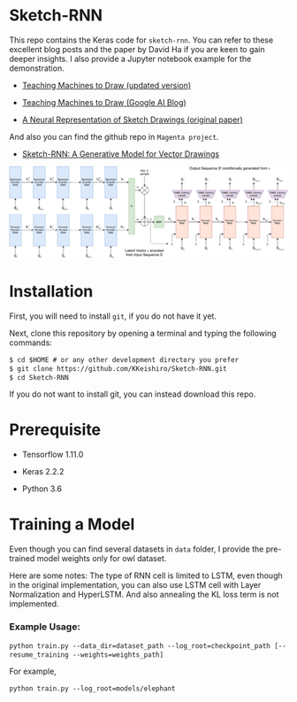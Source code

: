 # Sketch-RNN

This repo contains the Keras code for `sketch-rnn`. You can refer to these excellent blog posts and the paper by David Ha if you are keen to gain deeper insights. I also provide a Jupyter notebook example for the demonstration.

* [Teaching Machines to Draw (updated version)](http://blog.otoro.net/2017/05/19/teaching-machines-to-draw/)

* [Teaching Machines to Draw (Google AI Blog)](https://ai.googleblog.com/2017/04/teaching-machines-to-draw.html)

* [A Neural Representation of Sketch Drawings (original paper)](https://arxiv.org/abs/1704.03477)

And also you can find the github repo in `Magenta project`.

* [Sketch-RNN: A Generative Model for Vector Drawings](https://github.com/tensorflow/magenta/tree/master/magenta/models/sketch_rnn)

![Model Schematic](https://github.com/KKeishiro/Sketch-RNN/blob/master/images/schematic_Sketch-RNN.svg)

# Installation

First, you will need to install `git`, if you do not have it yet.

Next, clone this repository by opening a terminal and typing the following commands:

```
$ cd $HOME # or any other development directory you prefer
$ git clone https://github.com/KKeishiro/Sketch-RNN.git
$ cd Sketch-RNN
```

If you do not want to install git, you can instead download this repo.

# Prerequisite

* Tensorflow 1.11.0

* Keras 2.2.2

* Python 3.6

# Training a Model

Even though you can find several datasets in `data` folder, I provide the pre-trained model weights only for owl dataset.

Here are some notes: The type of RNN cell is limited to LSTM, even though in the original implementation, you can also use LSTM cell with Layer Normalization and HyperLSTM. And also annealing the KL loss term is not implemented.

### Example Usage:

```
python train.py --data_dir=dataset_path --log_root=checkpoint_path [--resume_training --weights=weights_path]
```

For example,

```
python train.py --log_root=models/elephant
```
